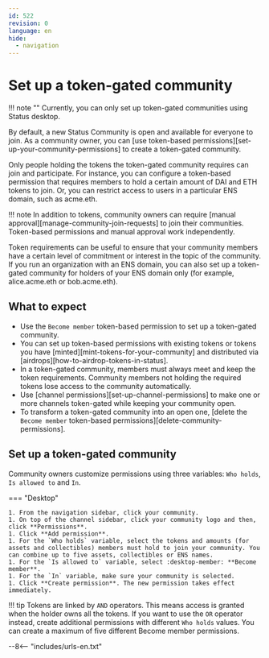 ```yaml
---
id: 522
revision: 0
language: en
hide:
  - navigation
---
```


# Set up a token-gated community

!!! note ""
    Currently, you can only set up token-gated communities using Status desktop.

By default, a new Status Community is open and available for everyone to join. As a community owner, you can [use token-based permissions][set-up-your-community-permissions] to create a token-gated community.

Only people holding the tokens the token-gated community requires can join and participate. For instance, you can configure a token-based permission that requires members to hold a certain amount of DAI and ETH tokens to join. Or, you can restrict access to users in a particular ENS domain, such as acme.eth.

!!! note
    In addition to tokens, community owners can require [manual approval][manage-community-join-requests] to join their communities. Token-based permissions and manual approval work independently.

Token requirements can be useful to ensure that your community members have a certain level of commitment or interest in the topic of the community. If you run an organization with an ENS domain, you can also set up a token-gated community for holders of your ENS domain only (for example, alice.acme.eth or bob.acme.eth).

## What to expect

- Use the `Become member` token-based permission to set up a token-gated community.
- You can set up token-based permissions with existing tokens or tokens you have [minted][mint-tokens-for-your-community] and distributed via [airdrops][how-to-airdrop-tokens-in-status].
- In a token-gated community, members must always meet and keep the token requirements. Community members not holding the required tokens lose access to the community automatically.
- Use [channel permissions][set-up-channel-permissions] to make one or more channels token-gated while keeping your community open.
- To transform a token-gated community into an open one, [delete the `Become member` token-based permissions][delete-community-permissions].

## Set up a token-gated community

Community owners customize permissions using three variables: `Who holds`, `Is allowed to` and `In`.

=== "Desktop"

    1. From the navigation sidebar, click your community.
    1. On top of the channel sidebar, click your community logo and then, click **Permissions**.
    1. Click **Add permission**.
    1. For the `Who holds` variable, select the tokens and amounts (for assets and collectibles) members must hold to join your community. You can combine up to five assets, collectibles or ENS names.
    1. For the `Is allowed to` variable, select :desktop-member: **Become member**.
    1. For the `In` variable, make sure your community is selected.
    1. Click **Create permission**. The new permission takes effect immediately.

!!! tip
    Tokens are linked by `AND` operators. This means access is granted when the holder owns all the tokens. If you want to use the `OR` operator instead, create additional permissions with different `Who holds` values. You can create a maximum of five different Become member permissions.

--8<-- "includes/urls-en.txt"
